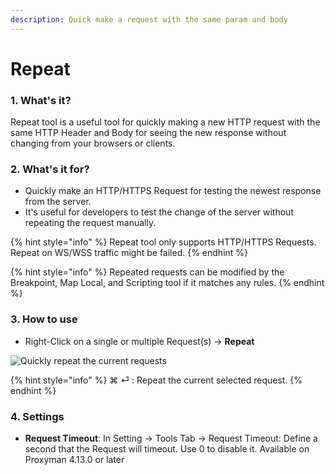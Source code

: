 ```yaml
---
description: Quick make a request with the same param and body
---
```


# Repeat

### 1. What's it?

Repeat tool is a useful tool for quickly making a new HTTP request with the same HTTP Header and Body for seeing the new response without changing from your browsers or clients.

### 2. What's it for?

* Quickly make an HTTP/HTTPS Request for testing the newest response from the server.
* It's useful for developers to test the change of the server without repeating the request manually.

{% hint style="info" %}
Repeat tool only supports HTTP/HTTPS Requests. Repeat on WS/WSS traffic might be failed.
{% endhint %}

{% hint style="info" %}
Repeated requests can be modified by the Breakpoint, Map Local, and Scripting tool if it matches any rules.
{% endhint %}

### 3. How to use

* Right-Click on a single or multiple Request(s) -> **Repeat**

![Quickly repeat the current requests](../.gitbook/assets/Screen\_Shot\_2022-06-23\_at\_14\_49\_23.jpg)

{% hint style="info" %}
⌘ ⏎ : Repeat the current selected request.
{% endhint %}

### &#x20;4. Settings

* **Request Timeout**: In Setting -> Tools Tab -> Request Timeout: Define a second that the Request will timeout. Use 0 to disable it. Available on Proxyman 4.13.0 or later
